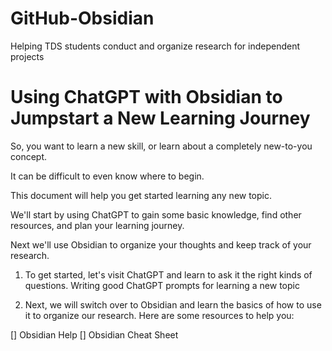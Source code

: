 # GitHub-Obsidian
Helping TDS students conduct and organize research for independent projects


# Using ChatGPT with Obsidian to Jumpstart a New Learning Journey
So, you want to learn a new skill, or learn about a completely new-to-you concept.

It can be difficult to even know where to begin.

This document will help you get started learning any new topic.

We'll start by using ChatGPT to gain some basic knowledge, find other resources, and plan your learning journey.

Next we'll use Obsidian to organize your thoughts and keep track of your research.

1. To get started, let's visit ChatGPT and learn to ask it the right kinds of questions. Writing good ChatGPT prompts for learning a new topic

2. Next, we will switch over to Obsidian and learn the basics of how to use it to organize our research. Here are some resources to help you:

  [] Obsidian Help
  [] Obsidian Cheat Sheet
